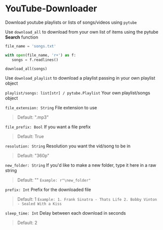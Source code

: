 # YouTube-Downloader
Download youtube playlists or lists of songs/videos using `pytube`


Use `download_all` to download from your own list of items using the pytube **Search** function
```py
file_name = 'songs.txt'

with open(file_name, 'r+') as f:
   songs = f.readlines()

download_all(songs)
```
  
Use `download_playlist` to download a playlist passing in your own playlist object

`playlist/songs: list[str] / pytube.Playlist`
  Your own playlist/songs object


`file_extension: String`
  File extension to use
  >Default: ".mp3"
  
`file_prefix: Bool`
  If you want a file prefix
  >Default: True
  
`resolution: String`
  Resolution you want the vid/song to be in
  >Default: "360p"
  
`new_folder: String`
  If you'd like to make a new folder, type it here in a raw string
  >Default: ""
  ```Example: r"\new_folder"```

`prefix: Int`
  Prefix for the downloaded file
  >Default: 1
    ```Example: 1. Frank Sinatra - Thats Life
             2. Bobby Vinton - Sealed With a Kiss```
  
`sleep_time: Int`
  Delay between each download in seconds
  >Default: 2
